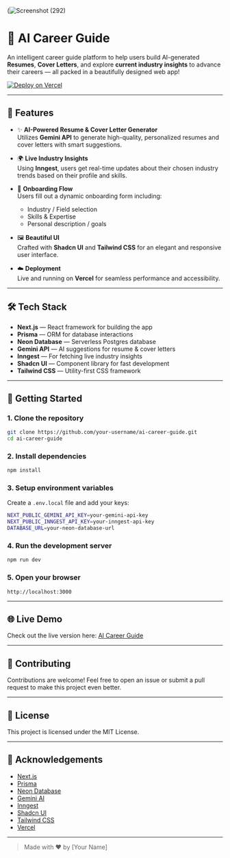(![Screenshot (292)](https://github.com/user-attachments/assets/8d747bc3-6b9c-4a52-b1e8-34b240f731d5)

# 🚀 AI Career Guide

An intelligent career guide platform to help users build AI-generated **Resumes**, **Cover Letters**, and explore **current industry insights** to advance their careers — all packed in a beautifully designed web app!

[![Deploy on Vercel](https://vercel.com/button)](https://vercel.com/)

---

## 🌟 Features

- ✨ **AI-Powered Resume & Cover Letter Generator**  
  Utilizes **Gemini API** to generate high-quality, personalized resumes and cover letters with smart suggestions.

- 🌍 **Live Industry Insights**  
  Using **Inngest**, users get real-time updates about their chosen industry trends based on their profile and skills.

- 📝 **Onboarding Flow**  
  Users fill out a dynamic onboarding form including:
  - Industry / Field selection
  - Skills & Expertise
  - Personal description / goals

- 🖼️ **Beautiful UI**  
  Crafted with **Shadcn UI** and **Tailwind CSS** for an elegant and responsive user interface.

- ☁️ **Deployment**  
  Live and running on **Vercel** for seamless performance and accessibility.


---

## 🛠️ Tech Stack

- **Next.js** — React framework for building the app
- **Prisma** — ORM for database interactions
- **Neon Database** — Serverless Postgres database
- **Gemini API** — AI suggestions for resume & cover letters
- **Inngest** — For fetching live industry insights
- **Shadcn UI** — Component library for fast development
- **Tailwind CSS** — Utility-first CSS framework


---

## 🚀 Getting Started

### 1. Clone the repository
```bash
git clone https://github.com/your-username/ai-career-guide.git
cd ai-career-guide
```

### 2. Install dependencies
```bash
npm install
```

### 3. Setup environment variables
Create a `.env.local` file and add your keys:
```bash
NEXT_PUBLIC_GEMINI_API_KEY=your-gemini-api-key
NEXT_PUBLIC_INNGEST_API_KEY=your-inngest-api-key
DATABASE_URL=your-neon-database-url
```

### 4. Run the development server
```bash
npm run dev
```

### 5. Open your browser
```
http://localhost:3000
```


---

## 🌐 Live Demo

Check out the live version here: [AI Career Guide](https://your-vercel-deployment-url.vercel.app)


---

## 🤝 Contributing

Contributions are welcome! Feel free to open an issue or submit a pull request to make this project even better.


---

## 📄 License

This project is licensed under the MIT License.

---

## 🙌 Acknowledgements

- [Next.js](https://nextjs.org/)
- [Prisma](https://www.prisma.io/)
- [Neon Database](https://neon.tech/)
- [Gemini AI](https://ai.google.com/gemini/)
- [Inngest](https://www.inngest.com/)
- [Shadcn UI](https://ui.shadcn.com/)
- [Tailwind CSS](https://tailwindcss.com/)
- [Vercel](https://vercel.com/)

---

> Made with ❤️ by [Your Name]
